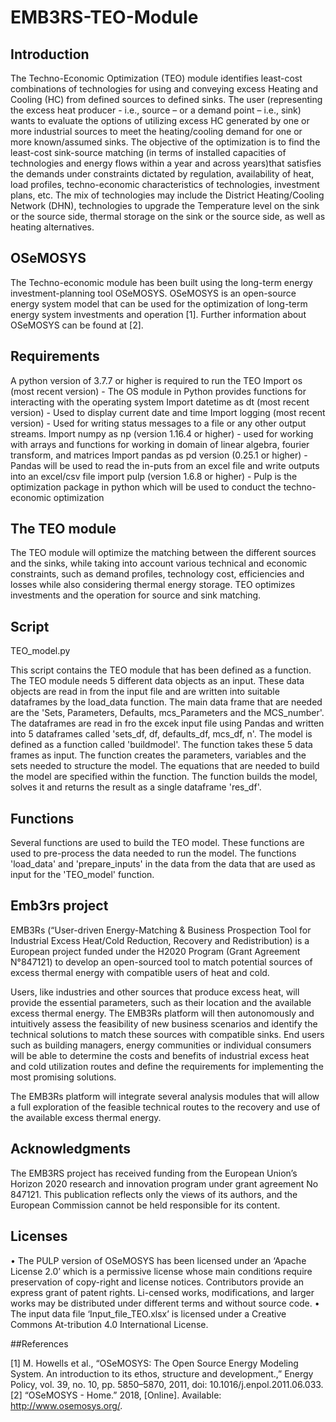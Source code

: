 # EMB3RS-TEO-Module

## Introduction
The Techno-Economic Optimization (TEO) module identifies least-cost combinations of technologies for using and conveying excess Heating and Cooling (HC) from defined sources to defined sinks. The user (representing the excess heat producer - i.e., source – or a demand point – i.e., sink) wants to evaluate the options of utilizing excess HC generated by one or more industrial sources to meet the heating/cooling demand for one or more known/assumed sinks. The objective of the optimization is to find the least-cost sink-source matching (in terms of installed capacities of technologies and energy flows within a year and across years)that satisfies the demands under constraints dictated by regulation, availability of heat, load profiles, techno-economic characteristics of technologies, investment plans, etc. The mix of technologies may include the District Heating/Cooling Network (DHN), technologies to upgrade the Temperature level on the sink or the source side, thermal storage on the sink or the source side, as well as heating alternatives. 

## OSeMOSYS

The Techno-economic module has been built using the long-term energy investment-planning tool OSeMOSYS. OSeMOSYS is an open-source energy system model that can be used for the optimization of long-term energy system investments and operation [1]. Further information about OSeMOSYS can be found at [2]. 

## Requirements
A python version of 3.7.7 or higher is required to run the TEO
Import os (most recent version) - The OS module in Python provides functions for interacting with the operating system
Import datetime as dt (most recent version) - Used to display current date and time
Import logging (most recent version)  - Used for writing status messages to a file or any other output streams.
Import numpy as np (version  1.16.4 or higher) - used for working with arrays and functions for working in domain of linear algebra, fourier transform, and matrices
Import pandas as pd version  (0.25.1 or higher) - Pandas will be used to read the in-puts from an excel file and write outputs into an excel/csv file
import pulp (version 1.6.8 or higher) - Pulp is the optimization package in python which will be used to conduct the techno-economic optimization

## The TEO module 

The TEO module will optimize the matching between the different sources and the sinks, while taking into account various technical and economic constraints, such as demand profiles, technology cost, efficiencies and losses while also considering thermal energy storage. TEO optimizes investments and the operation for source and sink matching. 

## Script
TEO_model.py

This script contains the TEO module that has been defined as a function. The TEO module needs 5 different data objects as an input. These data objects are read in from the input file and are written into suitable dataframes by the load_data function. The main data frame that are needed are the 'Sets, Parameters, Defaults, mcs_Parameters and the MCS_number'. The dataframes are read in fro the excek input file using Pandas and written into 5 dataframes called 'sets_df, df, defaults_df, mcs_df, n'. The model is defined as a function called 'buildmodel'. The function takes these 5 data frames as input. The function creates the parameters, variables and the sets needed to structure the model. The equations that are needed to build the model are specified within the function. The function builds the model, solves it and returns the result as a single dataframe 'res_df'.

## Functions
Several functions are used to build the TEO model. These functions are used to pre-process the data needed to run the model. The functions 'load_data' and 'prepare_inputs' in the data from the data that are used as input for the 'TEO_model' function. 

## Emb3rs project

EMB3Rs (“User-driven Energy-Matching & Business Prospection Tool for Industrial Excess Heat/Cold Reduction, Recovery and Redistribution) is a European project funded under the H2020 Program (Grant Agreement N°847121) to develop an open-sourced tool to match potential sources of excess thermal energy with compatible users of heat and cold.

Users, like industries and other sources that produce excess heat, will provide the essential parameters, such as their location and the available excess thermal energy. The EMB3Rs platform will then autonomously and intuitively assess the feasibility of new business scenarios and identify the technical solutions to match these sources with compatible sinks. End users such as building managers, energy communities or individual consumers will be able to determine the costs and benefits of industrial excess heat and cold utilization routes and define the requirements for implementing the most promising solutions. 

The EMB3Rs platform will integrate several analysis modules that will allow a full exploration of the feasible technical routes to the recovery and use of the available excess thermal energy. 


## Acknowledgments

The EMB3RS project has received funding from the European Union’s Horizon 2020 research and innovation program under grant agreement No 847121. This publication reflects only the views of its authors, and the European Commission cannot be held responsible for its content.

## Licenses

•	The PULP version of OSeMOSYS has been licensed under an ‘Apache License 2.0’ which is a permissive license whose main conditions require preservation of copy-right and license notices. Contributors provide an express grant of patent rights. Li-censed works, modifications, and larger works may be distributed under different terms and without source code.
•	The input data file ‘Input_file_TEO.xlsx’ is licensed under a Creative Commons At-tribution 4.0 International License.

##References

[1]	M. Howells et al., “OSeMOSYS: The Open Source Energy Modeling System. An introduction to its ethos, structure and development.,” Energy Policy, vol. 39, no. 10, pp. 5850–5870, 2011, doi: 10.1016/j.enpol.2011.06.033.
[2]	“OSeMOSYS - Home.” 2018, [Online]. Available: http://www.osemosys.org/.
